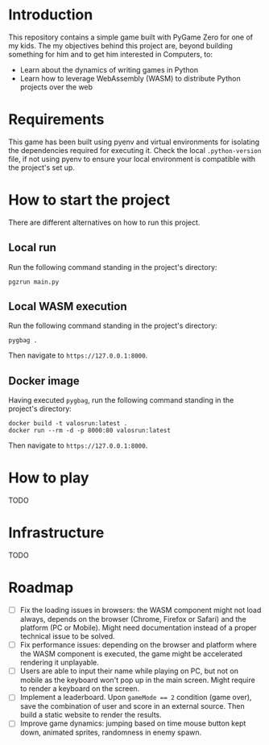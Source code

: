 # Introduction

This repository contains a simple game built with PyGame Zero for one of my kids. The my objectives behind this project are, beyond building something for him and to get him interested in Computers, to:
- Learn about the dynamics of writing games in Python
- Learn how to leverage WebAssembly (WASM) to distribute Python projects over the web

# Requirements

This game has been built using pyenv and virtual environments for isolating the dependencies required for executing it. Check the local `.python-version` file, if not using pyenv to ensure your local environment is compatible with the project's set up.

# How to start the project

There are different alternatives on how to run this project.

## Local run

Run the following command standing in the project's directory:

```
pgzrun main.py
```

## Local WASM execution

Run the following command standing in the project's directory:

```
pygbag .
```

Then navigate to `https://127.0.0.1:8000`.

## Docker image

Having executed `pygbag`, run the following command standing in the project's directory:

```
docker build -t valosrun:latest .
docker run --rm -d -p 8000:80 valosrun:latest
```

Then navigate to `https://127.0.0.1:8000`.

# How to play

TODO

# Infrastructure

TODO

# Roadmap

- [ ] Fix the loading issues in browsers: the WASM component might not load always, depends on the browser (Chrome, Firefox or Safari) and the platform (PC or Mobile). Might need documentation instead of a proper technical issue to be solved.
- [ ] Fix performance issues: depending on the browser and platform where the WASM component is executed, the game might be accelerated rendering it unplayable.
- [ ] Users are able to input their name while playing on PC, but not on mobile as the keyboard won't pop up in the main screen. Might require to render a keyboard on the screen.
- [ ] Implement a leaderboard. Upon `gameMode == 2` condition (game over), save the combination of user and score in an external source. Then build a static website to render the results.
- [ ] Improve game dynamics: jumping based on time mouse button kept down, animated sprites, randomness in enemy spawn.